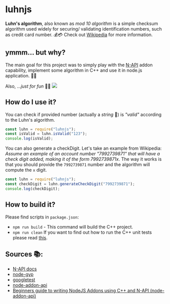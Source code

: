 # luhnjs
**Luhn's algorithm**, also known as *mod 10 algorithm* is a simple checksum algorithm used widely
for securing/ validating identification numbers, such as credit card number. 💰💳
Check out [Wikipedia](https://en.wikipedia.org/wiki/Luhn_algorithm) for more information. 

## ymmm... but why? 
The main goal for this project was to simply play with the [N-API](https://nodejs.org/dist/latest-v12.x/docs/api/n-api.html#n_api_n_api) addon capability, 
implement some algorithm in C++ and use it in node.js application. 👨‍💻 

Also, ...*just for fun* 🤷‍♂️ 
![](https://media1.giphy.com/media/xT1XH0FX2Mo4AVrPFe/giphy.gifcid=790b76112a16582941fae9fe8b03446705491f0722c5b1df&amp;rid=giphy.gif)

## How do I use it? 
You can check if provided number (actually a *string* 🤫) is *"valid"* 
according to the Luhn's algorithm. 
```js
const luhn = require("luhnjs");
const isValid = luhn.isValid("123");
console.log(isValid);
```
You can also generate a checkDigit. Let's take an example from Wikipedia: 
*Assume an example of an account number "7992739871" that will have a check digit added, making it of the form 7992739871x*. The way it works is that you should provide the `7992739871` number and the algorithm will compute the `x` digit. 
```js
const luhn = require("luhnjs");
const checkDigit = luhn.generateCheckDigit("7992739871");
console.log(checkDigit);
```

## How to build it? 
Please find scripts in `package.json`: 
* `npm run build` - This command will build the C++ project.
* `npm run clean`
If you want to find out how to run the C++ unit tests please read [this](./luhncpp/README.md).

## Sources 📚:
* [N-API docs](https://nodejs.github.io/node-addon-api/index.html)
* [node-gyp](https://github.com/nodejs/node-gyp)
* [googletest](https://github.com/google/googletest)
* [node-addon-api](https://github.com/nodejs/node-addon-api)
* [Beginners guide to writing NodeJS Addons using C++ and N-API (node-addon-api)](https://medium.com/@atulanand94/beginners-guide-to-writing-nodejs-addons-using-c-and-n-api-node-addon-api-9b3b718a9a7f)